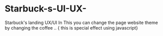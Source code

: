 # Starbuck-s-UI-UX-
Starbuck's landing UX/UI
In This you can change the page website theme by changing the coffee .. { this is special effect using javascript}
